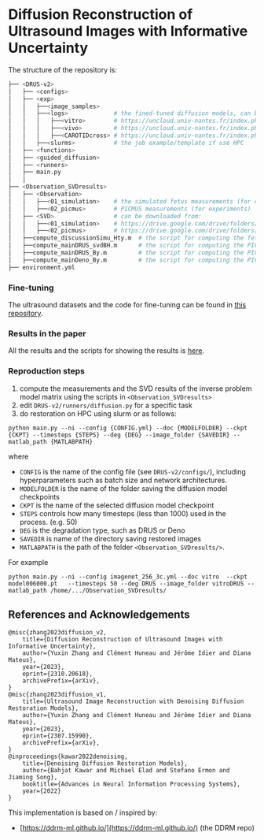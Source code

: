 # Diffusion Reconstruction of Ultrasound Images with Informative Uncertainty

The structure of the repository is:
```bash
├── <DRUS-v2>  
│   ├── <configs> 
│   ├── <exp>  
│   │   ├──<image_samples>  
│   │   ├──<logs>             # the fined-tuned diffusion models, can be downloaded from:
│   │   │   ├──<vitro>        # https://uncloud.univ-nantes.fr/index.php/s/BRbDYsq2CNjJgoR
│   │   │   ├──<vivo>         # https://uncloud.univ-nantes.fr/index.php/s/FJAtmeN6QXaj6yD
│   │   │   ├──<CAROTIDcross> # https://uncloud.univ-nantes.fr/index.php/s/e53P2LboafkzimH
│   │   ├──<slurms>           # the job example/template if use HPC
│   ├── <functions>
│   ├── <guided_diffusion>
│   ├── <runners>  
│   ├── main.py
│   │ 
├── <Observation_SVDresults> 
│   ├── <Observation> 
│   │   ├──<01_simulation>    # the simulated fetus measurements (for discussion)
│   │   ├──<02_picmus>        # PICMUS measurements (for experiments)
│   ├── <SVD>                 # can be downloaded from: 
│   │   ├──<01_simulation>    # https://drive.google.com/drive/folders/1mCMaL6OR9mLvoRaQxmeWGLnUADYU32KF?usp=sharing
│   │   ├──<02_picmus>        # https://drive.google.com/drive/folders/10KwoH5G-s8Gk_aCj7WxTZ_L3596u44dI?usp=sharing
│   ├──compute_discussionSimu_Hty.m  # the script for computing the fetus measurements
│   ├──compute_mainDRUS_svdBH.m      # the script for computing the PICMUS DRUS SVD(BH)
│   ├──compute_mainDRUS_By.m         # the script for computing the PICMUS DRUS measurements
│   ├──compute_mainDeno_By.m         # the script for computing the PICMUS Deno measurements
├── environment.yml 
```
### Fine-tuning
The ultrasound datasets and the code for fine-tuning can be found in [this repository](https://gitlab.univ-nantes.fr/zhang-y-7/guided-diffusion-us).

### Results in the paper
All the results and the scripts for showing the results is [here](https://uncloud.univ-nantes.fr/index.php/s/PkWaC3NDF7ocE95).

### Reproduction steps
1. compute the measurements and the SVD results of the inverse problem model matrix using the scripts in `<Observation_SVDresults>`
2. edit `DRUS-v2/runners/diffusion.py` for a specific task
3. do restoration on HPC using slurm or as follows:
```
python main.py --ni --config {CONFIG.yml} --doc {MODELFOLDER} --ckpt {CKPT} --timesteps {STEPS} --deg {DEG} --image_folder {SAVEDIR} --matlab_path {MATLABPATH}
```
where
- `CONFIG` is the name of the config file (see `DRUS-v2/configs/`), including hyperparameters such as batch size and network architectures.
- `MODELFOLDER` is the name of the folder saving the diffusion model checkpoints 
- `CKPT` is the name of the selected diffusion model checkpoint
- `STEPS` controls how many timesteps (less than 1000) used in the process. (e.g. 50) 
- `DEG` is the degradation type, such as DRUS or Deno 
- `SAVEDIR` is name of the directory saving restored images
- `MATLABPATH` is the path of the folder `<Observation_SVDresults/>`. 

For example
```
python main.py --ni --config imagenet_256_3c.yml --doc vitro  --ckpt model006000.pt   --timesteps 50 --deg DRUS --image_folder vitroDRUS --matlab_path /home/.../Observation_SVDresults/
```

## References and Acknowledgements
```
@misc{zhang2023diffusion_v2,
    title={Diffusion Reconstruction of Ultrasound Images with Informative Uncertainty}, 
    author={Yuxin Zhang and Clément Huneau and Jérôme Idier and Diana Mateus},
    year={2023},
    eprint={2310.20618},
    archivePrefix={arXiv},
}
@misc{zhang2023diffusion_v1,
    title={Ultrasound Image Reconstruction with Denoising Diffusion Restoration Models}, 
    author={Yuxin Zhang and Clément Huneau and Jérôme Idier and Diana Mateus},
    year={2023},
    eprint={2307.15990},
    archivePrefix={arXiv},
}
@inproceedings{kawar2022denoising,
    title={Denoising Diffusion Restoration Models},
    author={Bahjat Kawar and Michael Elad and Stefano Ermon and Jiaming Song},
    booktitle={Advances in Neural Information Processing Systems},
    year={2022}
}
```

This implementation is based on / inspired by:
- [https://ddrm-ml.github.io/](https://ddrm-ml.github.io/) (the DDRM repo)
